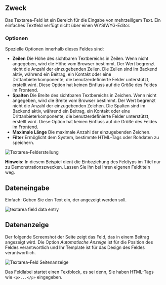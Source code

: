 <!-- Filename: J3.x:Adding_custom_fields/Textarea_Field / Display title: Textbereichsfeld -->

## Zweck

Das Textarea-Feld ist ein Bereich für die Eingabe von mehrzeiligem Text. Ein einfaches Textfeld verfügt nicht über einen WYSIWYG-Editor.

### Optionen

Spezielle Optionen innerhalb dieses Feldes sind:

- **Zeilen** Die Höhe des sichtbaren Textbereichs in Zeilen. Wenn nicht angegeben, wird die Höhe vom Browser bestimmt. Der Wert begrenzt nicht die Anzahl der einzugebenden Zeilen. Die Zeilen sind im Backend aktiv, während ein Beitrag, ein Kontakt oder eine Drittanbieterkomponente, die benutzerdefinierte Felder unterstützt, erstellt wird. Diese Option hat keinen Einfluss auf die Größe des Feldes im Frontend.
- **Spalten** Die Breite des sichtbaren Textbereichs in Zeichen. Wenn nicht angegeben, wird die Breite vom Browser bestimmt. Der Wert begrenzt nicht die Anzahl der einzugebenden Zeichen. Die Spalten sind im Backend aktiv, während ein Beitrag, ein Kontakt oder eine Drittanbieterkomponente, die benutzerdefinierte Felder unterstützt, erstellt wird. Diese Option hat keinen Einfluss auf die Größe des Feldes im Frontend.
- **Maximale Länge** Die maximale Anzahl der einzugebenden Zeichen.
- **Filter** Ermöglicht dem System, bestimmte HTML-Tags oder Rohdaten zu speichern.

![Textarea-Felderstellung](../../../en/images/fields/fields-textarea-edit.png)

**Hinweis:** In diesem Beispiel dient die Einbeziehung des Feldtyps im Titel nur zu Demonstrationszwecken. Lassen Sie ihn bei Ihren eigenen Feldtiteln weg.

## Dateneingabe

Einfach: Geben Sie den Text ein, der angezeigt werden soll.

![textarea field data entry](../../../en/images/fields/fields-textarea-data-entry.png)


## Datenanzeige

Der folgende Screenshot der Seite zeigt das Feld, das in einem Beitrag angezeigt wird. Die Option *Automatische Anzeige* ist für die Position des Feldes verantwortlich und Ihr Template ist für das Design des Feldes verantwortlich.

![Textarea-Feld Seitenanzeige](../../../en/images/fields/fields-textarea-site.png)

Das Feldlabel startet einen Textblock, es sei denn, Sie haben HTML-Tags wie `<p>...</p>` eingegeben.


